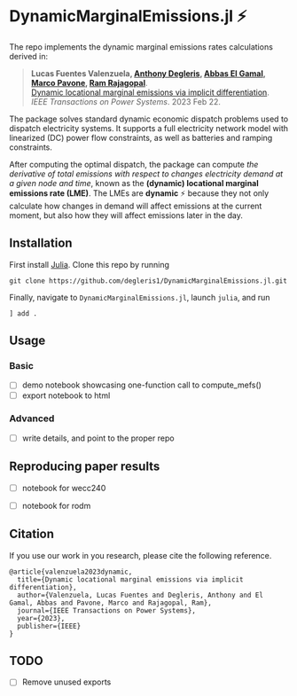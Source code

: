 # DynamicMarginalEmissions.jl :zap:

The repo implements the dynamic marginal emissions rates calculations derived in:

> **Lucas Fuentes Valenzuela, [Anthony Degleris](https://degleris1.github.io/), [Abbas El Gamal](https://isl.stanford.edu/~abbas/), [Marco Pavone](https://web.stanford.edu/~pavone/), [Ram Rajagopal](https://ramr.su.domains/)**. 
> <br> [Dynamic locational marginal emissions via implicit differentiation](
https://arxiv.org/abs/2302.14282). 
> <br> *IEEE Transactions on Power Systems*. 2023 Feb 22.

The package solves standard dynamic economic dispatch problems used to dispatch electricity systems.
It supports a full electricity network model with linearized (DC) power flow constraints, as well as batteries and ramping constraints.

After computing the optimal dispatch, the package can compute *the derivative of total emissions with respect to changes electricity demand at a given node and time*, known as the **(dynamic) locational marginal emissions rate (LME)**.
The LMEs are **dynamic** :zap: because they not only calculate how changes in demand will affect emissions at the current moment, but also how they will affect emissions later in the day.



## Installation

First install [Julia](https://julialang.org/downloads/). 
Clone this repo by running

```
git clone https://github.com/degleris1/DynamicMarginalEmissions.jl.git
```

Finally, navigate to `DynamicMarginalEmissions.jl`, launch `julia`, and run

```
] add .
```




## Usage 

### Basic
- [ ] demo notebook showcasing one-function call to compute_mefs()
- [ ] export notebook to html

### Advanced
- [ ] write details, and point to the proper repo




## Reproducing paper results

- [ ] notebook for wecc240
- [ ] notebook for rodm 




## Citation

If you use our work in you research, please cite the following reference.

```
@article{valenzuela2023dynamic,
  title={Dynamic locational marginal emissions via implicit differentiation},
  author={Valenzuela, Lucas Fuentes and Degleris, Anthony and El Gamal, Abbas and Pavone, Marco and Rajagopal, Ram},
  journal={IEEE Transactions on Power Systems},
  year={2023},
  publisher={IEEE}
}
```




## TODO

- [ ] Remove unused exports